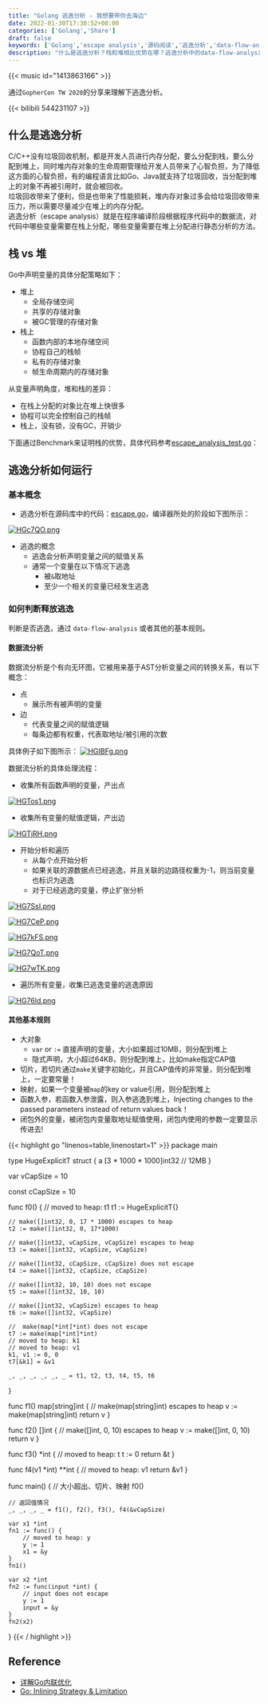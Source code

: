 ```yaml
---
title: "Golang 逃逸分析 - 我想要带你去海边"
date: 2022-01-30T17:30:52+08:00
categories: ['Golang','Share']
draft: false
keywords: ['Golang','escape analysis','源码阅读','逃逸分析','data-flow-analysis']
description: "什么是逃逸分析？栈和堆相比优势在哪？逃逸分析中的data-flow-analysis如何运行？哪些场景有逃逸分析？如何判断是否内联？"
---
```


{{< music id="1413863166" >}}

通过`GopherCon TW 2020`的分享来理解下逃逸分析。

{{< bilibili 544231107 >}}

## 什么是逃逸分析
C/C++没有垃圾回收机制，都是开发人员进行内存分配，要么分配到栈，要么分配到堆上，同时堆内存对象的生命周期管理给开发人员带来了心智负担，为了降低这方面的心智负担，有的编程语言比如Go、Java就支持了垃圾回收，当分配到堆上的对象不再被引用时，就会被回收。   
垃圾回收带来了便利，但是也带来了性能损耗，堆内存对象过多会给垃圾回收带来压力，所以需要尽量减少在堆上的内存分配。        
逃逸分析（escape analysis）就是在程序编译阶段根据程序代码中的数据流，对代码中哪些变量需要在栈上分配，哪些变量需要在堆上分配进行静态分析的方法。  

## 栈 vs 堆
Go中声明变量的具体分配策略如下：
* 堆上
    * 全局存储空间
    * 共享的存储对象
    * 被GC管理的存储对象
* 栈上
    * 函数内部的本地存储空间
    * 协程自己的栈帧
    * 私有的存储对象
    * 帧生命周期内的存储对象

从变量声明角度，堆和栈的差异：
* 在栈上分配的对象比在堆上快很多
* 协程可以完全控制自己的栈帧
* 栈上，没有锁，没有GC，开销少

下面通过Benchmark来证明栈的优势，具体代码参考[escape_analysis_test.go](https://github.com/biexiang/code-snippet/blob/main/escape_analysis/bench/escape_analysis_bench_test.go)：   
<script id="asciicast-467861" src="https://asciinema.org/a/467861.js" async></script>


## 逃逸分析如何运行
### 基本概念
* 逃逸分析在源码库中的代码：[escape.go](https://github.com/golang/go/blob/master/src/cmd/compile/internal/escape/escape.go)，编译器所处的阶段如下图所示：

[![HGc7QO.png](https://s4.ax1x.com/2022/02/09/HGc7QO.png)](https://imgtu.com/i/HGc7QO)
* 逃逸的概念
    * 逃逸会分析声明变量之间的赋值关系
    * 通常一个变量在以下情况下逃逸
        * 被`&`取地址
        * 至少一个相关的变量已经发生逃逸

### 如何判断释放逃逸
判断是否逃逸，通过 `data-flow-analysis` 或者其他的基本规则。
#### 数据流分析
数据流分析是个有向无环图，它被用来基于AST分析变量之间的转换关系，有以下概念：
* 点        
    * 展示所有被声明的变量
* 边 
    * 代表变量之间的赋值逻辑
    * 每条边都有权重，代表取地址/被引用的次数 

具体例子如下图所示：
[![HGIBFg.png](https://s4.ax1x.com/2022/02/09/HGIBFg.png)](https://imgtu.com/i/HGIBFg)

数据流分析的具体处理流程：
* 收集所有函数声明的变量，产出点    

[![HGTos1.png](https://s4.ax1x.com/2022/02/09/HGTos1.png)](https://imgtu.com/i/HGTos1)

* 收集所有变量的赋值逻辑，产出边

[![HGTjRH.png](https://s4.ax1x.com/2022/02/09/HGTjRH.png)](https://imgtu.com/i/HGTjRH)

* 开始分析和遍历
    * 从每个点开始分析
    * 如果关联的源数据点已经逃逸，并且关联的边路径权重为-1，则当前变量也标识为逃逸
    * 对于已经逃逸的变量，停止扩张分析

[![HG7SsI.png](https://s4.ax1x.com/2022/02/09/HG7SsI.png)](https://imgtu.com/i/HG7SsI)

[![HG7CeP.png](https://s4.ax1x.com/2022/02/09/HG7CeP.png)](https://imgtu.com/i/HG7CeP)

[![HG7kFS.png](https://s4.ax1x.com/2022/02/09/HG7kFS.png)](https://imgtu.com/i/HG7kFS)

[![HG7QoT.png](https://s4.ax1x.com/2022/02/09/HG7QoT.png)](https://imgtu.com/i/HG7QoT)

[![HG7wTK.png](https://s4.ax1x.com/2022/02/09/HG7wTK.png)](https://imgtu.com/i/HG7wTK)

* 遍历所有变量，收集已逃逸变量的逃逸原因

[![HG76ld.png](https://s4.ax1x.com/2022/02/09/HG76ld.png)](https://imgtu.com/i/HG76ld)

#### 其他基本规则
* 大对象
    * `var` or `:=` 直接声明的变量，大小如果超过10MB，则分配到堆上
    * 隐式声明，大小超过64KB，则分配到堆上，比如make指定CAP值
* 切片，若切片通过`make`关键字初始化，并且CAP值传的非常量，则分配到堆上，一定要常量！
* 映射，如果一个变量被`map`的key or value引用，则分配到堆上
* 函数入参，若函数入参泄露，则入参逃逸到堆上，Injecting changes to the passed parameters instead of return values back！
* 闭包外的变量，被闭包内变量取地址赋值使用，闭包内使用的参数一定要显示传进去!

{{< highlight go "linenos=table,linenostart=1" >}}
package main

type HugeExplicitT struct {
	a [3 * 1000 * 1000]int32 // 12MB
}

var vCapSize = 10

const cCapSize = 10

func f0() {
	// moved to heap: t1
	t1 := HugeExplicitT{}

	// make([]int32, 0, 17 * 1000) escapes to heap
	t2 := make([]int32, 0, 17*1000)

	// make([]int32, vCapSize, vCapSize) escapes to heap
	t3 := make([]int32, vCapSize, vCapSize)

	// make([]int32, cCapSize, cCapSize) does not escape
	t4 := make([]int32, cCapSize, cCapSize)

	// make([]int32, 10, 10) does not escape
	t5 := make([]int32, 10, 10)

	// make([]int32, vCapSize) escapes to heap
	t6 := make([]int32, vCapSize)

	//  make(map[*int]*int) does not escape
	t7 := make(map[*int]*int)
	// moved to heap: k1
	// moved to heap: v1
	k1, v1 := 0, 0
	t7[&k1] = &v1

	_, _, _, _, _, _ = t1, t2, t3, t4, t5, t6
}

func f1() map[string]int {
	//  make(map[string]int) escapes to heap
	v := make(map[string]int)
	return v
}

func f2() []int {
	// make([]int, 0, 10) escapes to heap
	v := make([]int, 0, 10)
	return v
}

func f3() *int {
	// moved to heap: t
	t := 0
	return &t
}

func f4(v1 *int) **int {
	// moved to heap: v1
	return &v1
}

func main() {
	// 大小超出、切片、映射
	f0()

	// 返回值情况
	_, _, _, _ = f1(), f2(), f3(), f4(&vCapSize)

	var x1 *int
	fn1 := func() {
		// moved to heap: y
		y := 1
		x1 = &y
	}
	fn1()

	var x2 *int
	fn2 := func(input *int) {
		// input does not escape
		y := 1
		input = &y
	}
	fn2(x2)
}
{{< / highlight >}}


<!-- ## 如何确定逃逸分析
`go build -gcflags "-m -l"` 传入-l是为了关闭inline，屏蔽掉inline对这个过程以及最终代码生成的影响。

### 哪些场景有逃逸分析

## 如何进行逃逸分析优化我们的项目

## 如何判断是否内联

### 什么情况下不应该内联 -->

## Reference
* [详解Go内联优化](https://segmentfault.com/a/1190000039146279)
* [Go: Inlining Strategy & Limitation](https://medium.com/a-journey-with-go/go-inlining-strategy-limitation-6b6d7fc3b1be)




